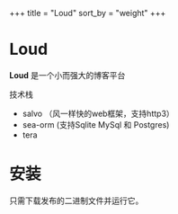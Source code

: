 +++
title = "Loud"
sort_by = "weight"
+++

# Loud

**Loud** 是一个小而强大的博客平台

技术栈

- salvo （风一样快的web框架，支持http3）
- sea-orm (支持Sqlite MySql 和 Postgres)
- tera

# 安装

只需下载发布的二进制文件并运行它。
